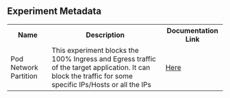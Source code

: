 ## Experiment Metadata

<table>
<tr>
<th> Name </th>
<th> Description </th>
<th> Documentation Link </th>
</tr>
<tr>
 <td> Pod Network Partition </td>
 <td> This experiment blocks the 100% Ingress and Egress traffic of the target application. It can block the traffic for some specific IPs/Hosts or all the IPs</td>
 <td> <a href="https://litmuschaos.github.io/litmus/experiments/categories/pods/pod-network-partition/"> Here </a> </td>
 </tr>
 </table>
